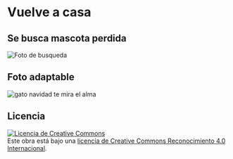#  Vuelve a  casa
##  Se busca mascota perdida
![Foto de busqueda](https://www.fundacion-affinity.org/sites/default/files/cartel-si-has-perdido-tu-perro-y-no-quieres-ofrecer-recompensa.jpg)
## Foto adaptable
<img srcset="cat-Gato_navideño.jpg 320w,
             cat-Gato_navideño_480x480.jpg.jpg 480w,
             cat-6874264__340.jpg 800w"
     sizes="(max-width: 320px) 280px,
            (max-width: 480px) 440px,
            800px"
     src="cat-6874264__340.jpg" alt="gato navidad te mira el alma">
## Licencia
<a rel="license" href="http://creativecommons.org/licenses/by/4.0/"><img alt="Licencia de Creative Commons" style="border-width:0" src="https://i.creativecommons.org/l/by/4.0/88x31.png" /></a><br />Este obra está bajo una <a rel="license" href="http://creativecommons.org/licenses/by/4.0/">licencia de Creative Commons Reconocimiento 4.0 Internacional</a>.
